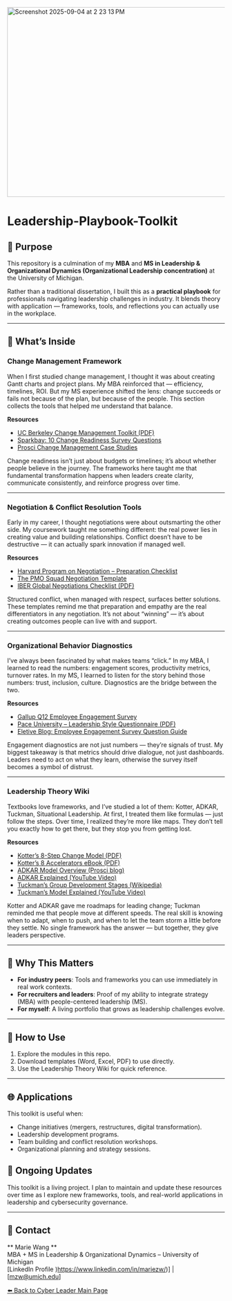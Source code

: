 <img width="1064" height="439" alt="Screenshot 2025-09-04 at 2 23 13 PM" src="https://github.com/user-attachments/assets/af4d9940-e3e6-49be-b37d-a9be2c9383e5" />

# Leadership-Playbook-Toolkit 

## 🎯 Purpose  
This repository is a culmination of my **MBA** and **MS in Leadership & Organizational Dynamics (Organizational Leadership concentration)** at the University of Michigan.  

Rather than a traditional dissertation, I built this as a **practical playbook** for professionals navigating leadership challenges in industry. It blends theory with application — frameworks, tools, and reflections you can actually use in the workplace.  

---

## 📂 What’s Inside  

### **Change Management Framework**  

When I first studied change management, I thought it was about creating Gantt charts and project plans. My MBA reinforced that — efficiency, timelines, ROI. But my MS experience shifted the lens: change succeeds or fails not because of the plan, but because of the people. This section collects the tools that helped me understand that balance.  

**Resources**  
- [UC Berkeley Change Management Toolkit (PDF)](https://hr.berkeley.edu/sites/default/files/change_management_toolkit.pdf)  
- [Sparkbay: 10 Change Readiness Survey Questions](https://sparkbay.com/en/culture-blog/change-readiness-survey-questions-37)  
- [Prosci Change Management Case Studies](https://www.prosci.com/resources/success-stories?hsCtaAttrib=144189548436)  

Change readiness isn’t just about budgets or timelines; it’s about whether people believe in the journey. The frameworks here taught me that fundamental transformation happens when leaders create clarity, communicate consistently, and reinforce progress over time.  

---

### **Negotiation & Conflict Resolution Tools**  

Early in my career, I thought negotiations were about outsmarting the other side. My coursework taught me something different: the real power lies in creating value and building relationships. Conflict doesn’t have to be destructive — it can actually spark innovation if managed well.  

**Resources**  
- [Harvard Program on Negotiation – Preparation Checklist](https://www.pon.harvard.edu/daily/negotiation-skills-daily/negotiation-preparation-checklist/)  
- [The PMO Squad Negotiation Template](https://www.thepmosquad.com/negotiation-template)  
- [IBER Global Negotiations Checklist (PDF)](https://www.iberglobal.com/files/ChecklistNegotiations1.pdf)  

Structured conflict, when managed with respect, surfaces better solutions. These templates remind me that preparation and empathy are the real differentiators in any negotiation. It’s not about “winning” — it’s about creating outcomes people can live with and support.  

---

### **Organizational Behavior Diagnostics**  

I’ve always been fascinated by what makes teams “click.” In my MBA, I learned to read the numbers: engagement scores, productivity metrics, turnover rates. In my MS, I learned to listen for the story behind those numbers: trust, inclusion, culture. Diagnostics are the bridge between the two.  

**Resources**  
- [Gallup Q12 Employee Engagement Survey](https://www.gallup.com/workplace/349484/gallup-q12-employee-engagement-survey.aspx)  
- [Pace University – Leadership Style Questionnaire (PDF)](https://www.pace.edu/sites/default/files/2021-06/leadership-style-questionnaire.pdf)
- [Eletive Blog: Employee Engagement Survey Question Guide](https://eletive.com/blog/employee-engagement-survey-questions/)  
 
Engagement diagnostics are not just numbers — they’re signals of trust. My biggest takeaway is that metrics should drive dialogue, not just dashboards. Leaders need to act on what they learn, otherwise the survey itself becomes a symbol of distrust.  

---

### **Leadership Theory Wiki**  

Textbooks love frameworks, and I’ve studied a lot of them: Kotter, ADKAR, Tuckman, Situational Leadership. At first, I treated them like formulas — just follow the steps. Over time, I realized they’re more like maps. They don’t tell you exactly how to get there, but they stop you from getting lost.  

**Resources**  
- [Kotter’s 8-Step Change Model (PDF)](https://portal.ct.gov/-/media/SDE/Turnaround/School-Improvement-Resources/Kotters_model.pdf)  
- [Kotter’s 8 Accelerators eBook (PDF)](https://www.kotterinc.com/wp-content/uploads/2019/04/8-Steps-eBook-Kotter-2018.pdf)  
- [ADKAR Model Overview (Prosci blog)](https://www.prosci.com/blog/adkar-model)  
- [ADKAR Explained (YouTube Video)](https://www.youtube.com/watch?v=4Ok2BKSuAew)  
- [Tuckman’s Group Development Stages (Wikipedia)](https://en.wikipedia.org/wiki/Tuckman%27s_stages_of_group_development)  
- [Tuckman’s Model Explained (YouTube Video)](https://www.youtube.com/watch?v=-RwkZxGPQb8)  

Kotter and ADKAR gave me roadmaps for leading change; Tuckman reminded me that people move at different speeds. The real skill is knowing when to adapt, when to push, and when to let the team storm a little before they settle. No single framework has the answer — but together, they give leaders perspective.  

---

## 🔑 Why This Matters  
- **For industry peers**: Tools and frameworks you can use immediately in real work contexts.  
- **For recruiters and leaders**: Proof of my ability to integrate strategy (MBA) with people-centered leadership (MS).  
- **For myself**: A living portfolio that grows as leadership challenges evolve.  

---

## 🚀 How to Use  
1. Explore the modules in this repo.  
2. Download templates (Word, Excel, PDF) to use directly.   
3. Use the Leadership Theory Wiki for quick reference.  

---

## 🌐 Applications  
This toolkit is useful when:  
- Change initiatives (mergers, restructures, digital transformation).  
- Leadership development programs.  
- Team building and conflict resolution workshops.  
- Organizational planning and strategy sessions.  

## 🔄 Ongoing Updates  
This toolkit is a living project. I plan to maintain and update these resources over time as I explore new frameworks, tools, and real-world applications in leadership and cybersecurity governance.

---

## 📧 Contact  
** Marie Wang **  
MBA + MS in Leadership & Organizational Dynamics – University of Michigan  
[LinkedIn Profile )https://www.linkedin.com/in/mariezw/)] | [mzw@umich.edu]  



[⬅️ Back to Cyber Leader Main Page](https://github.com/TheCyberLeader)
